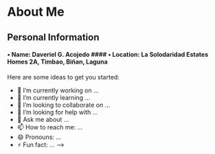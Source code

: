 # About Me 

## Personal Information

#### • Name: Daveriel G. Acojedo #### • Location: La Solodaridad Estates Homes 2A, Timbao, Biñan, Laguna

Here are some ideas to get you started:

- 🔭 I’m currently working on ...
- 🌱 I’m currently learning ...
- 👯 I’m looking to collaborate on ...
- 🤔 I’m looking for help with ...
- 💬 Ask me about ...
- 📫 How to reach me: ...
- 😄 Pronouns: ...
- ⚡ Fun fact: ...
-->
